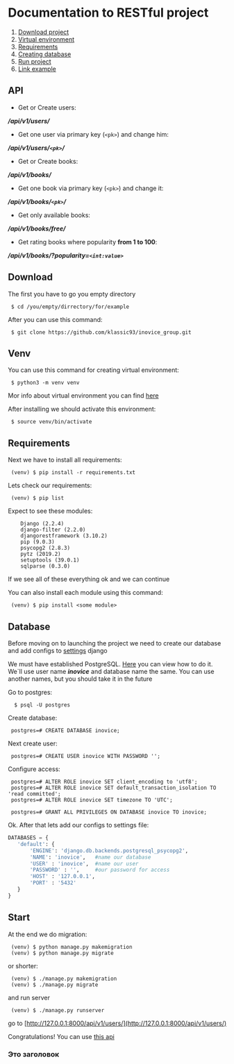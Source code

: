 Documentation to RESTful project
=============

1. [Download project](#Download)
2. [Virtual environment](#Venv)
3. [Requirements](#Requirements)
4. [Creating database](#Database)
4. [Run project](#Start)
4. [Link example](###Это-заголовок)

## API

* Get or Create users:

***/api/v1/users/***
     
* Get one user via primary key (```<pk>```) and change him:

***/api/v1/users/```<pk>```/***
     
* Get or Create books:

***/api/v1/books/***
     
* Get one book via primary key (```<pk>```) and change it:

***/api/v1/books/```<pk>```/***
     
     
* Get only available books:

***/api/v1/books/free/***
     
* Get rating books where popularity **from 1 to 100**:

***/api/v1/books/?popularity=```<int:value>```***


## Download
The first you have to go you empty directory

     $ cd /you/empty/dirrectory/for/example

After you can use this command:
     
     $ git clone https://github.com/klassic93/inovice_group.git
     
## Venv

You can use this command for creating virtual environment:

     $ python3 -m venv venv
     
Mor info about virtual environment you can find [here](https://docs.python.org/3/library/venv.html)

After installing we should activate this environment:

     $ source venv/bin/activate
## Requirements

Next we have to install all requirements:

     (venv) $ pip install -r requirements.txt
     
Lets check our requirements:

     (venv) $ pip list
     
Expect to see these modules:

        Django (2.2.4)
        django-filter (2.2.0)
        djangorestframework (3.10.2)
        pip (9.0.3)
        psycopg2 (2.8.3)
        pytz (2019.2)
        setuptools (39.0.1)
        sqlparse (0.3.0)

If we see all of these everything ok and we can continue

You can also install each module using this command:
     
     (venv) $ pip install <some module>
## Database
Before moving on to launching the project we need to create our database
and add configs to [settings](https://github.com/klassic93/inovice_group/blob/master/inovice_group/settings.py)
 django
 
 We must have established PostgreSQL. [Here](https://www.godaddy.com/garage/how-to-install-postgresql-on-ubuntu-14-04/)
 you can view how to do it. We`ll use user name ***inovice*** and database name the same.
 You can use another names, but you should take it in the future
 
 Go to postgres:
      
      $ psql -U postgres
      
Create database:

     postgres=# CREATE DATABASE inovice;
      
Next create user:

     postgres=# CREATE USER inovice WITH PASSWORD '';
     
Configure access:
     
     postgres=# ALTER ROLE inovice SET client_encoding to 'utf8';
     postgres=# ALTER ROLE inovice SET default_transaction_isolation TO 'read committed';
     postgres=# ALTER ROLE inovice SET timezone TO 'UTC';
     
     postgres=# GRANT ALL PRIVILEGES ON DATABASE inovice TO inovice;

Ok. After that lets add our configs to settings file:
 
 ```python
DATABASES = {
    'default': {
        'ENGINE': 'django.db.backends.postgresql_psycopg2',
        'NAME': 'inovice',   #name our database
        'USER' : 'inovice',  #name our user
        'PASSWORD' : '',     #our password for access
        'HOST' : '127.0.0.1',
        'PORT' : '5432'
    }
}
```

## Start
At the end we do migration:

     (venv) $ python manage.py makemigration
     (venv) $ python manage.py migrate

or shorter:

     (venv) $ ./manage.py makemigration
     (venv) $ ./manage.py migrate
     
and run server

     (venv) $ ./manage.py runserver
     
go to [http://127.0.0.1:8000/api/v1/users/](http://127.0.0.1:8000/api/v1/users/)

Congratulations! You can use [this api](#API)

### Это заголовок
